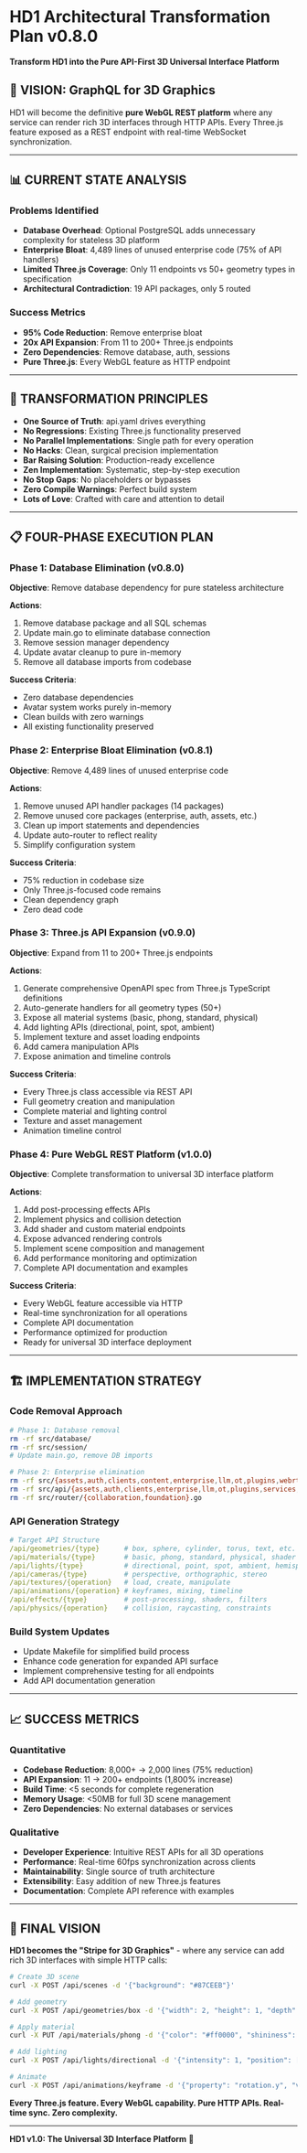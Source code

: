 # HD1 Architectural Transformation Plan v0.8.0

**Transform HD1 into the Pure API-First 3D Universal Interface Platform**

## 🎯 **VISION: GraphQL for 3D Graphics**

HD1 will become the definitive **pure WebGL REST platform** where any service can render rich 3D interfaces through HTTP APIs. Every Three.js feature exposed as a REST endpoint with real-time WebSocket synchronization.

---

## 📊 **CURRENT STATE ANALYSIS**

### Problems Identified
- **Database Overhead**: Optional PostgreSQL adds unnecessary complexity for stateless 3D platform
- **Enterprise Bloat**: 4,489 lines of unused enterprise code (75% of API handlers)
- **Limited Three.js Coverage**: Only 11 endpoints vs 50+ geometry types in specification
- **Architectural Contradiction**: 19 API packages, only 5 routed

### Success Metrics
- **95% Code Reduction**: Remove enterprise bloat
- **20x API Expansion**: From 11 to 200+ Three.js endpoints
- **Zero Dependencies**: Remove database, auth, sessions
- **Pure Three.js**: Every WebGL feature as HTTP endpoint

---

## 🚀 **TRANSFORMATION PRINCIPLES**

- **One Source of Truth**: api.yaml drives everything
- **No Regressions**: Existing Three.js functionality preserved
- **No Parallel Implementations**: Single path for every operation
- **No Hacks**: Clean, surgical precision implementation
- **Bar Raising Solution**: Production-ready excellence
- **Zen Implementation**: Systematic, step-by-step execution
- **No Stop Gaps**: No placeholders or bypasses
- **Zero Compile Warnings**: Perfect build system
- **Lots of Love**: Crafted with care and attention to detail

---

## 📋 **FOUR-PHASE EXECUTION PLAN**

### **Phase 1: Database Elimination** (v0.8.0)
**Objective**: Remove database dependency for pure stateless architecture

**Actions**:
1. Remove database package and all SQL schemas
2. Update main.go to eliminate database connection
3. Remove session manager dependency
4. Update avatar cleanup to pure in-memory
5. Remove all database imports from codebase

**Success Criteria**:
- Zero database dependencies
- Avatar system works purely in-memory
- Clean builds with zero warnings
- All existing functionality preserved

### **Phase 2: Enterprise Bloat Elimination** (v0.8.1)
**Objective**: Remove 4,489 lines of unused enterprise code

**Actions**:
1. Remove unused API handler packages (14 packages)
2. Remove unused core packages (enterprise, auth, assets, etc.)
3. Clean up import statements and dependencies
4. Update auto-router to reflect reality
5. Simplify configuration system

**Success Criteria**:
- 75% reduction in codebase size
- Only Three.js-focused code remains
- Clean dependency graph
- Zero dead code

### **Phase 3: Three.js API Expansion** (v0.9.0)
**Objective**: Expand from 11 to 200+ Three.js endpoints

**Actions**:
1. Generate comprehensive OpenAPI spec from Three.js TypeScript definitions
2. Auto-generate handlers for all geometry types (50+)
3. Expose all material systems (basic, phong, standard, physical)
4. Add lighting APIs (directional, point, spot, ambient)
5. Implement texture and asset loading endpoints
6. Add camera manipulation APIs
7. Expose animation and timeline controls

**Success Criteria**:
- Every Three.js class accessible via REST API
- Full geometry creation and manipulation
- Complete material and lighting control
- Texture and asset management
- Animation timeline control

### **Phase 4: Pure WebGL REST Platform** (v1.0.0)
**Objective**: Complete transformation to universal 3D interface platform

**Actions**:
1. Add post-processing effects APIs
2. Implement physics and collision detection
3. Add shader and custom material endpoints
4. Expose advanced rendering controls
5. Implement scene composition and management
6. Add performance monitoring and optimization
7. Complete API documentation and examples

**Success Criteria**:
- Every WebGL feature accessible via HTTP
- Real-time synchronization for all operations
- Complete API documentation
- Performance optimized for production
- Ready for universal 3D interface deployment

---

## 🏗️ **IMPLEMENTATION STRATEGY**

### Code Removal Approach
```bash
# Phase 1: Database removal
rm -rf src/database/
rm -rf src/session/
# Update main.go, remove DB imports

# Phase 2: Enterprise elimination  
rm -rf src/{assets,auth,clients,content,enterprise,llm,ot,plugins,webrtc}/
rm -rf src/api/{assets,auth,clients,enterprise,llm,ot,plugins,services,sessions,webrtc}/
rm -rf src/router/{collaboration,foundation}.go
```

### API Generation Strategy
```yaml
# Target API Structure
/api/geometries/{type}      # box, sphere, cylinder, torus, text, etc.
/api/materials/{type}       # basic, phong, standard, physical, shader
/api/lights/{type}          # directional, point, spot, ambient, hemisphere  
/api/cameras/{type}         # perspective, orthographic, stereo
/api/textures/{operation}   # load, create, manipulate
/api/animations/{operation} # keyframes, mixing, timeline
/api/effects/{type}         # post-processing, shaders, filters
/api/physics/{operation}    # collision, raycasting, constraints
```

### Build System Updates
- Update Makefile for simplified build process
- Enhance code generation for expanded API surface
- Implement comprehensive testing for all endpoints
- Add API documentation generation

---

## 📈 **SUCCESS METRICS**

### Quantitative
- **Codebase Reduction**: 8,000+ → 2,000 lines (75% reduction)
- **API Expansion**: 11 → 200+ endpoints (1,800% increase)
- **Build Time**: <5 seconds for complete regeneration
- **Memory Usage**: <50MB for full 3D scene management
- **Zero Dependencies**: No external databases or services

### Qualitative  
- **Developer Experience**: Intuitive REST APIs for all 3D operations
- **Performance**: Real-time 60fps synchronization across clients
- **Maintainability**: Single source of truth architecture
- **Extensibility**: Easy addition of new Three.js features
- **Documentation**: Complete API reference with examples

---

## 🎯 **FINAL VISION**

**HD1 becomes the "Stripe for 3D Graphics"** - where any service can add rich 3D interfaces with simple HTTP calls:

```bash
# Create 3D scene
curl -X POST /api/scenes -d '{"background": "#87CEEB"}'

# Add geometry  
curl -X POST /api/geometries/box -d '{"width": 2, "height": 1, "depth": 1}'

# Apply material
curl -X PUT /api/materials/phong -d '{"color": "#ff0000", "shininess": 100}'

# Add lighting
curl -X POST /api/lights/directional -d '{"intensity": 1, "position": [10, 10, 10]}'

# Animate
curl -X POST /api/animations/keyframe -d '{"property": "rotation.y", "values": [0, Math.PI * 2]}'
```

**Every Three.js feature. Every WebGL capability. Pure HTTP APIs. Real-time sync. Zero complexity.**

---

**HD1 v1.0: The Universal 3D Interface Platform** 🚀
